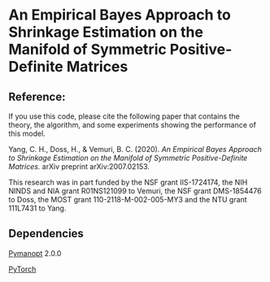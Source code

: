 # An Empirical Bayes Approach to Shrinkage Estimation on the Manifold of Symmetric Positive-Definite Matrices

## Reference:

If you use this code, please cite the following paper that contains the theory,
the algorithm, and some experiments showing the performance of this model.

Yang, C. H., Doss, H., & Vemuri, B. C. (2020). *An Empirical Bayes Approach to Shrinkage Estimation on the Manifold of Symmetric Positive-Definite Matrices.* arXiv preprint arXiv:2007.02153.

This research was in part funded by the NSF grant IIS-1724174, the NIH NINDS and NIA grant R01NS121099 to Vemuri, the NSF grant DMS-1854476 to Doss, the MOST grant 110-2118-M-002-005-MY3 and the NTU grant 111L7431 to Yang.


## Dependencies

[Pymanopt](https://pymanopt.org) 2.0.0 

[PyTorch](https://pytorch.org/)



 
